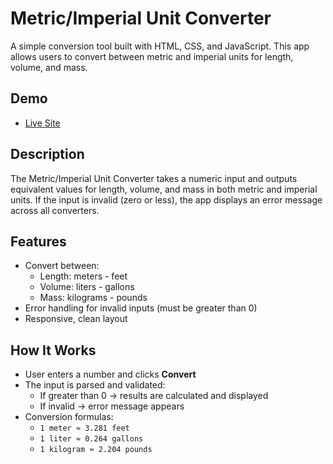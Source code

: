 # Metric/Imperial Unit Converter

A simple conversion tool built with HTML, CSS, and JavaScript. This app allows users to convert between metric and imperial units for length, volume, and mass.

## Demo  
- [Live Site](https://metricandimperial.netlify.app/)

## Description
The Metric/Imperial Unit Converter takes a numeric input and outputs equivalent values for length, volume, and mass in both metric and imperial units. If the input is invalid (zero or less), the app displays an error message across all converters.

## Features
- Convert between:
  - Length: meters - feet  
  - Volume: liters - gallons  
  - Mass: kilograms - pounds  
- Error handling for invalid inputs (must be greater than 0)  
- Responsive, clean layout  

## How It Works
- User enters a number and clicks **Convert**  
- The input is parsed and validated:
  - If greater than 0 → results are calculated and displayed  
  - If invalid → error message appears  
- Conversion formulas:
  - `1 meter ≈ 3.281 feet`  
  - `1 liter ≈ 0.264 gallons`  
  - `1 kilogram ≈ 2.204 pounds`  
